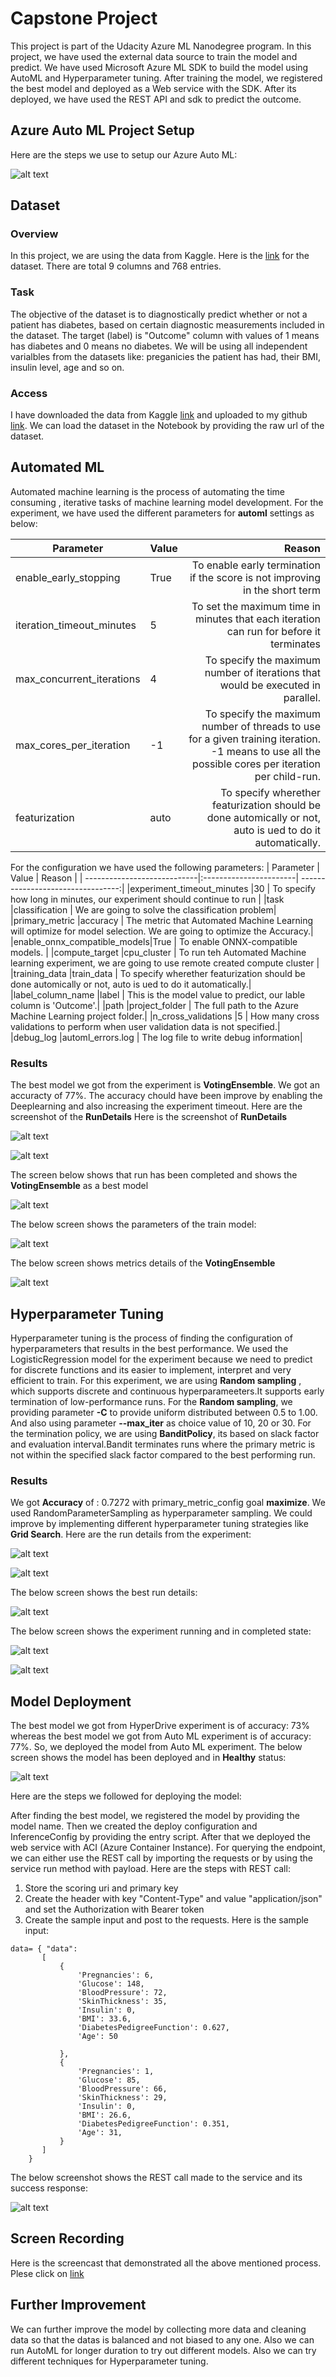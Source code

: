 # Capstone Project

This project is part of the Udacity Azure ML Nanodegree program. In this project, we have used the external data source to train the model and predict. We have used Microsoft Azure ML SDK to build the model using AutoML and Hyperparameter tuning. After training the model, we registered the best model and deployed as a Web service with the SDK. After its deployed, we have used the REST API and sdk to predict the outcome.

## Azure Auto ML Project Setup
Here are the steps we use to setup our Azure Auto ML:

![alt text](https://github.com/purunep/Capstoneproject/blob/main/project/images/steps.png)


## Dataset

### Overview
In this project, we are using the data from Kaggle. Here is the [link](https://www.kaggle.com/uciml/pima-indians-diabetes-database?select=diabetes.csv) for the dataset.
There are total 9 columns and 768 entries. 

### Task
The objective of the dataset is to diagnostically predict whether or not a patient has diabetes, based on certain diagnostic measurements included in the dataset.
The target (label) is "Outcome" column with values of 1 means has diabetes and 0 means no diabetes. We will be using all independent varialbles from the datasets like: preganicies
the patient has had, their BMI, insulin level, age and so on.

### Access
I have downloaded the data from Kaggle [link](https://www.kaggle.com/uciml/pima-indians-diabetes-database?select=diabetes.csv) and uploaded to my github [link](https://raw.githubusercontent.com/purunep/Capstoneproject/main/project/data/diabetes.csv). We can load the dataset in the Notebook by providing the raw url of the dataset.

## Automated ML
Automated machine learning is the process of automating the time consuming , iterative tasks of machine learning model development.
For the experiment, we have used the different parameters for  **automl** settings as below:

| Parameter                   | Value                  | Reason                                                                                 |
| ----------------------------|:-----------------------|                                                      ---------------------------------:|
|enable_early_stopping        |True                    | To enable early termination if the score is not improving in the short term            |
|iteration_timeout_minutes    |5                       | To set the maximum time in minutes that each iteration can run for before it terminates| 
|max_concurrent_iterations    |4                       | To specify the maximum number of iterations that would be executed in parallel. | 
|max_cores_per_iteration      |-1                      | To specify the maximum number of threads to use for a given training iteration. -1 means to use all the possible cores per iteration per child-run.      | 
|featurization                |auto                    | To specify wherether featurization should be done automically or not, auto is ued to do it automatically.| 

For the configuration we have used the following parameters: 
| Parameter                   | Value                  | Reason                                                                                 |
| ----------------------------|:-----------------------|                                                      ---------------------------------:|
|experiment_timeout_minutes   |30                    | To specify how long in minutes, our experiment should continue to run         |
|task                         |classification                     | We are going to solve the classification problem| 
|primary_metric               |accuracy                       | The metric that Automated Machine Learning will optimize for model selection. We are going to optimize the Accuracy.| 
|enable_onnx_compatible_models|True                    | To enable ONNX-compatible models.      | 
|compute_target               |cpu_cluster                    | To run teh Automated Machine learning experiment, we are going to use remote created compute cluster | 
|training_data                |train_data                    | To specify wherether featurization should be done automically or not, auto is ued to do it automatically.| 
|label_column_name            |label                    | This is the model value to predict, our lable column is 'Outcome'.| 
|path                         |project_folder                    | The full path to the Azure Machine Learning project folder.| 
|n_cross_validations          |5                    | How many cross validations to perform when user validation data is not specified.| 
|debug_log                    |automl_errors.log                    | The log file to write debug information| 



### Results
The best model we got from the experiment is **VotingEnsemble**. We got an accuracty of 77%. The accuracy chould have been improve by enabling the Deeplearning and 
also increasing the experiment timeout. Here are the screenshot of the **RunDetails**
Here is the screenshot of **RunDetails**

![alt text](https://github.com/purunep/Capstoneproject/blob/main/project/images/automl_rundetails.png)

![alt text](https://github.com/purunep/Capstoneproject/blob/main/project/images/automl_rundetails_2.png)

The screen below shows that run has been completed and shows the **VotingEnsemble** as a best model

![alt text](https://github.com/purunep/Capstoneproject/blob/main/project/images/automl_run.png)

The below screen shows the parameters of the train model:

![alt text](https://github.com/purunep/Capstoneproject/blob/main/project/images/automl_runsettings.png)

The below screen shows metrics details of the **VotingEnsemble**

![alt text](https://github.com/purunep/Capstoneproject/blob/main/project/images/automl_metrics.png)


## Hyperparameter Tuning
Hyperparameter tuning is the process of finding the configuration of hyperparameters that results in the best performance. We used the LogisticRegression model for the experiment because we need to predict for discrete functions and its easier to implement, interpret and very efficient to train.
For this experiment, we are using **Random sampling** , which supports discrete and continuous hyperparameeters.It supports early termination of low-performance runs.
For the **Random sampling**, we providing parameter **-C** to provide uniform distributed between 0.5 to 1.00. And also using parameter **--max_iter** as choice value of 10, 20 or 30.
For the termination policy, we are using **BanditPolicy**, its based on slack factor and evaluation interval.Bandit terminates runs where the primary metric is not within the 
specified slack factor compared to the best performing run.


### Results
We got **Accuracy** of : 0.7272 with primary_metric_config goal **maximize**. We used RandomParameterSampling as hyperparameter sampling.
We could improve by implementing different hyperparameter tuning strategies like **Grid Search**.
Here are the run details from the experiment: 

![alt text](https://github.com/purunep/Capstoneproject/blob/main/project/images/hyperdrive_rundetails1.png)

![alt text](https://github.com/purunep/Capstoneproject/blob/main/project/images/hyperdrive_rundetails2.png)

The below screen shows the best run details:

![alt text](https://github.com/purunep/Capstoneproject/blob/main/project/images/hyperdrive_parameters.png)

The below screen shows the experiment running and in completed state:


![alt text](https://github.com/purunep/Capstoneproject/blob/main/project/images/hyperdrive_running.png)


![alt text](https://github.com/purunep/Capstoneproject/blob/main/project/images/hyper_run_completed.png)

## Model Deployment
The best model we got from HyperDrive experiment is of accuracy: 73% whereas the best model we got from Auto ML experiment is of accuracy: 77%.
So, we deployed the model from Auto ML experiment. 
The below screen shows the model has been deployed and in **Healthy** status:

![alt text](https://github.com/purunep/Capstoneproject/blob/main/project/images/automl_service.png)

Here are the steps we followed for deploying the model:

After finding the best model, we registered the model by providing the model name. Then we created the deploy configuration and InferenceConfig by providing the
entry script. After that we deployed the web service with ACI (Azure Container Instance).
For querying the endpoint, we can either use the REST call by importing the requests or by using the service run method with payload.
Here are the steps with REST call:
1. Store the scoring uri and primary key
2. Create the header with key "Content-Type" and value "application/json" and set the Authorization with Bearer token
3. Create the sample input and post to the requests.
Here is the sample input:
```
data= { "data":
       [
           {
               'Pregnancies': 6,
               'Glucose': 148,
               'BloodPressure': 72,
               'SkinThickness': 35,
               'Insulin': 0,
               'BMI': 33.6,
               'DiabetesPedigreeFunction': 0.627,
               'Age': 50
               
           },
           {
               'Pregnancies': 1,
               'Glucose': 85,
               'BloodPressure': 66,
               'SkinThickness': 29,
               'Insulin': 0,
               'BMI': 26.6,
               'DiabetesPedigreeFunction': 0.351,
               'Age': 31,  
           }
       ]
    }
```

The below screenshot shows the REST call made to the service and its success response:

![alt text](https://github.com/purunep/Capstoneproject/blob/main/project/images/restcall.png)

## Screen Recording
Here is the screencast that demonstrated all the above mentioned process. Plese click on 
[link](https://www.youtube.com/watch?v=V6PheIS5TfA&feature=youtu.be)

## Further Improvement
We can further improve the model by collecting more data and cleaning data so that the datas is balanced and not biased to any one. Also we can run AutoML for longer duration to try out different models. Also we can try different techniques for Hyperparameter tuning.
